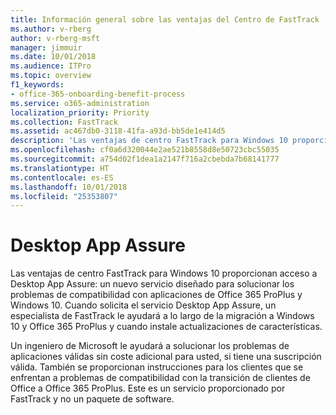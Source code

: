 ```yaml
---
title: Información general sobre las ventajas del Centro de FastTrack
ms.author: v-rberg
author: v-rberg-msft
manager: jimmuir
ms.date: 10/01/2018
ms.audience: ITPro
ms.topic: overview
f1_keywords:
- office-365-onboarding-benefit-process
ms.service: o365-administration
localization_priority: Priority
ms.collection: FastTrack
ms.assetid: ac467db0-3118-41fa-a93d-bb5de1e414d5
description: 'Las ventajas de centro FastTrack para Windows 10 proporcionan acceso a Desktop App Assure: un nuevo servicio diseñado para solucionar los problemas de compatibilidad con aplicaciones de Office 365 ProPlus y Windows 10.'
ms.openlocfilehash: cf0a6d320044e2ae521b8558d8e50723cbc55035
ms.sourcegitcommit: a754d02f1dea1a2147f716a2cbebda7b68141777
ms.translationtype: HT
ms.contentlocale: es-ES
ms.lasthandoff: 10/01/2018
ms.locfileid: "25353807"
---
```

# <a name="desktop-app-assure"></a>Desktop App Assure

Las ventajas de centro FastTrack para Windows 10 proporcionan acceso a Desktop App Assure: un nuevo servicio diseñado para solucionar los problemas de compatibilidad con aplicaciones de Office 365 ProPlus y Windows 10. Cuando solicita el servicio Desktop App Assure, un especialista de FastTrack le ayudará a lo largo de la migración a Windows 10 y Office 365 ProPlus y cuando instale actualizaciones de características. 

Un ingeniero de Microsoft le ayudará a solucionar los problemas de aplicaciones válidas sin coste adicional para usted, si tiene una suscripción válida. También se proporcionan instrucciones para los clientes que se enfrentan a problemas de compatibilidad con la transición de clientes de Office a Office 365 ProPlus. Este es un servicio proporcionado por FastTrack y no un paquete de software.

  

    

 
